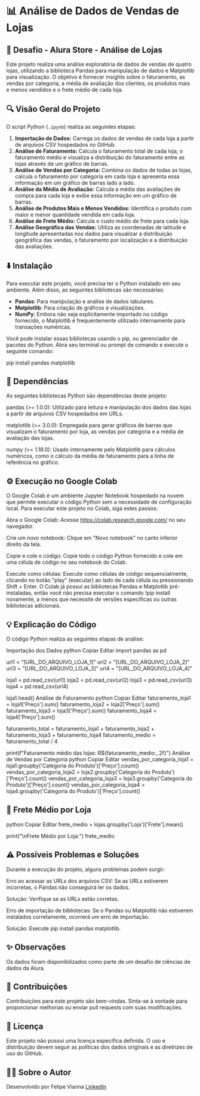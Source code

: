 # 📊 Análise de Dados de Vendas de Lojas

## 🛒 Desafio - Alura Store - Análise de Lojas
Este projeto realiza uma análise exploratória de dados de vendas de quatro lojas, utilizando a biblioteca Pandas para manipulação de dados e Matplotlib para visualização. O objetivo é fornecer insights sobre o faturamento, as vendas por categoria, a média de avaliação dos clientes, os produtos mais e menos vendidos e o frete médio de cada loja.

## 🔍 Visão Geral do Projeto
O script Python (`.ipynb`) realiza as seguintes etapas:

1. **Importação de Dados:** Carrega os dados de vendas de cada loja a partir de arquivos CSV hospedados no GitHub.
2. **Análise de Faturamento:** Calcula o faturamento total de cada loja, o faturamento médio e visualiza a distribuição do faturamento entre as lojas através de um gráfico de barras.
3. **Análise de Vendas por Categoria:** Combina os dados de todas as lojas, calcula o faturamento por categoria em cada loja e apresenta essa informação em um gráfico de barras lado a lado.
4. **Análise da Média de Avaliação:** Calcula a média das avaliações de compra para cada loja e exibe essa informação em um gráfico de barras.
5. **Análise de Produtos Mais e Menos Vendidos:** Identifica o produto com maior e menor quantidade vendida em cada loja.
6. **Análise de Frete Médio:** Calcula o custo médio de frete para cada loja.
7. **Análise Geográfica das Vendas:** Utiliza as coordenadas de latitude e longitude apresentadas nos dados para visualizar a distribuição geográfica das vendas, o faturamento por localização e a distribuição das avaliações.

## ⬇️ Instalação
Para executar este projeto, você precisa ter o Python instalado em seu ambiente. Além disso, as seguintes bibliotecas são necessárias:

- **Pandas**: Para manipulação e análise de dados tabulares.
- **Matplotlib**: Para criação de gráficos e visualizações.
- **NumPy**: Embora não seja explicitamente importado no código fornecido, o Matplotlib é frequentemente utilizado internamente para transações numéricas.

Você pode instalar essas bibliotecas usando o pip, ou gerenciador de pacotes do Python. Abra seu terminal ou prompt de comando e execute o seguinte comando:

pip install pandas matplotlib
## 📌 Dependências
As seguintes bibliotecas Python são dependências deste projeto:

pandas (>= 1.0.0): Utilizado para leitura e manipulação dos dados das lojas a partir de arquivos CSV hospedados em URLs.

matplotlib (>= 3.0.0): Empregada para gerar gráficos de barras que visualizam o faturamento por loja, as vendas por categoria e a média de avaliação das lojas.

numpy (>= 1.18.0): Usado internamente pelo Matplotlib para cálculos numéricos, como o cálculo da média de faturamento para a linha de referência no gráfico.

## ⚙️ Execução no Google Colab
O Google Colab é um ambiente Jupyter Notebook hospedado na nuvem que permite executar o código Python sem a necessidade de configuração local. Para executar este projeto no Colab, siga estes passos:

Abra o Google Colab: Acesse https://colab.research.google.com/ no seu navegador.

Crie um novo notebook: Clique em "Novo notebook" no canto inferior direito da tela.

Copie e cole o código: Copie todo o código Python fornecido e cole em uma célula de código no seu notebook do Colab.

Execute como células: Execute como células de código sequencialmente, clicando no botão "play" (executar) ao lado de cada célula ou pressionando Shift + Enter. O Colab já possui as bibliotecas Pandas e Matplotlib pré-instaladas, então você não precisa executar o comando !pip install novamente, a menos que necessite de versões específicas ou outras bibliotecas adicionais.

## 💡 Explicação do Código
O código Python realiza as seguintes etapas de análise:

Importação dos Dados
python
Copiar
Editar
import pandas as pd

url1 = "[URL_DO_ARQUIVO_LOJA_1]"
url2 = "[URL_DO_ARQUIVO_LOJA_2]"
url3 = "[URL_DO_ARQUIVO_LOJA_3]"
url4 = "[URL_DO_ARQUIVO_LOJA_4]"

loja1 = pd.read_csv(url1)
loja2 = pd.read_csv(url2)
loja3 = pd.read_csv(url3)
loja4 = pd.read_csv(url4)

loja1.head()
Análise de Faturamento
python
Copiar
Editar
faturamento_loja1 = loja1['Preço'].sum()
faturamento_loja2 = loja2['Preço'].sum()
faturamento_loja3 = loja3['Preço'].sum()
faturamento_loja4 = loja4['Preço'].sum()

faturamento_total = faturamento_loja1 + faturamento_loja2 + faturamento_loja3 + faturamento_loja4
faturamento_medio = faturamento_total / 4

print(f"Faturamento médio das lojas: R${faturamento_medio:,.2f}")
Análise de Vendas por Categoria
python
Copiar
Editar
vendas_por_categoria_loja1 = loja1.groupby('Categoria do Produto')['Preço'].count()
vendas_por_categoria_loja2 = loja2.groupby('Categoria do Produto')['Preço'].count()
vendas_por_categoria_loja3 = loja3.groupby('Categoria do Produto')['Preço'].count()
vendas_por_categoria_loja4 = loja4.groupby('Categoria do Produto')['Preço'].count()
## 🚚 Frete Médio por Loja
python
Copiar
Editar
frete_medio = lojas.groupby('Loja')['Frete'].mean()

print("\nFrete Médio por Loja:")
frete_medio
## ⚠️ Possíveis Problemas e Soluções
Durante a execução do projeto, alguns problemas podem surgir:

Erro ao acessar as URLs dos arquivos CSV: Se as URLs estiverem incorretas, o Pandas não conseguirá ler os dados.

Solução: Verifique se as URLs estão corretas.

Erro de importação de bibliotecas: Se o Pandas ou Matplotlib não estiverem instalados corretamente, ocorrerá um erro de importação.

Solução: Execute pip install pandas matplotlib.

## ✨ Observações
Os dados foram disponibilizados como parte de um desafio de ciências de dados da Alura.

## 🤝 Contribuições
Contribuições para este projeto são bem-vindas. Sinta-se à vontade para proporcionar melhorias ou enviar pull requests com suas modificações.

## 💾 Licença
Este projeto não possui uma licença específica definida. O uso e distribuição devem seguir as políticas dos dados originais e as diretrizes de uso do GitHub.

## 👩‍💻 Sobre o Autor
Desenvolvido por Felipe Vianna [LinkedIn](https://www.linkedin.com/in/felipe-carnevale-069a60362)
